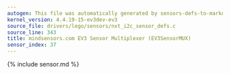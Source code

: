 ```yaml
---
autogen: This file was automatically generated by sensors-defs-to-markdown.py
kernel_version: 4.4.19-15-ev3dev-ev3
source_file: drivers/lego/sensors/nxt_i2c_sensor_defs.c
source_line: 343
title: mindsensors.com EV3 Sensor Multiplexer (EV3SensorMUX)
sensor_index: 37
---
```


{% include sensor.md %}
